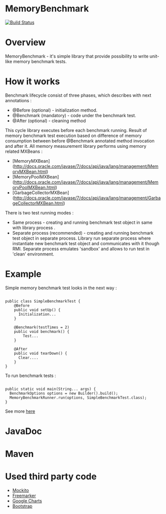 MemoryBenchmark
========
[![Build Status](https://travis-ci.org/IvannKurchenko/MemoryBenchmark.svg?branch=master)](https://travis-ci.org/IvannKurchenko/MemoryBenchmark)

Overview
========
MemoryBenchmark - it's simple library that provide possibility to write unit-like memory benchmark tests.

How it works
========
Benchmark lifecycle consist of three phases, which describes with next annotations :
* @Before (optional) - initialization method.
* @Benchmark (mandatory) - code under the benchmark test.
* @After (optional) - cleaning method

This cycle library executes before each benchmark running.
Result of memory benchmark test execution based on difference of memory consumption between before @Benchmark annotated 
method invocation and after it.
All memory measurement library performs using memory related MXBeans : 
* [MemoryMXBean] (http://docs.oracle.com/javase/7/docs/api/java/lang/management/MemoryMXBean.html)
* [MemoryPoolMXBean] (http://docs.oracle.com/javase/7/docs/api/java/lang/management/MemoryPoolMXBean.html)
* [GarbageCollectorMXBean] (http://docs.oracle.com/javase/7/docs/api/java/lang/management/GarbageCollectorMXBean.html)

There is two test running modes :
* Same process - creating and running benchmark test object in same with library process .
* Separate process (recommended) - creating and running benchmark test object in separate process. Library run separate process where 
  instantiate new benchmark test object and communicates with it though RMI. Separate process emulates 'sandbox' and 
  allows to run test in 'clean' environment.


Example
========
Simple memory benchmark test looks in the next way :
<pre><code>
public class SimpleBenchmarkTest {
    @Before
    public void setUp() {
      Initialization...
    }

    @Benchmark(testTimes = 2)
    public void benchmark() {
        Test...
    }

    @After
    public void tearDown() {
      Clear....
    }
}
</code></pre>
To run benchmark tests :
<pre><code>
public static void main(String... args) {
  BenchmarkOptions options = new Builder().build();
  MemoryBenchmarkRunner.run(options, SimpleBenchmarkTest.class);
}
</code></pre>
See more [here](https://github.com/IvannKurchenko/MemoryBenchmark/tree/master/examples/src/main/java/memory/benchmark/examples)

JavaDoc
========

Maven
========

Used third party code
========
* [Mockito](http://code.google.com/p/mockito/)
* [Freemarker](http://freemarker.org/)
* [Google Charts](https://developers.google.com/chart/?hl=uk)
* [Bootstrap](http://getbootstrap.com/)
